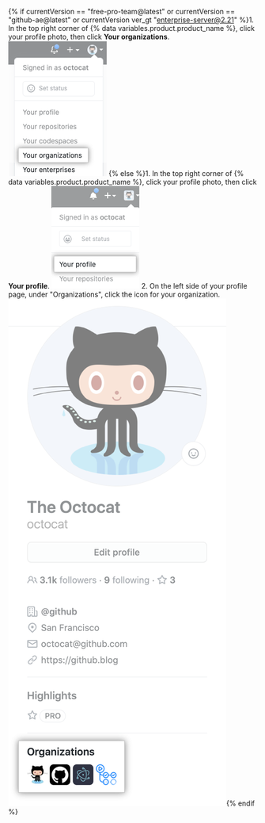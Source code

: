 {% if currentVersion == "free-pro-team@latest" or currentVersion == "github-ae@latest" or currentVersion ver_gt "enterprise-server@2.21" %}1. In the top right corner of {% data variables.product.product_name %}, click your profile photo, then click **Your organizations**.
![Your organizations in the profile menu](/assets/images/help/profile/your-organizations.png)
  {% else %}1. In the top right corner of {% data variables.product.product_name %}, click your profile photo, then click **Your profile**.
  ![Profile photo](/assets/images/enterprise/settings/top_right_avatar.png)
 2. On the left side of your profile page, under "Organizations", click the icon for your organization. ![organization icons](/assets/images/help/profile/profile_orgs_box.png){% endif %}